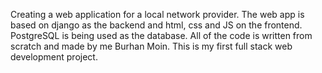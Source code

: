 Creating a web application for a local network provider. The web app is based on django as the backend and html, css and JS on the frontend. PostgreSQL is being used as the database. All of the code is written from scratch and made by me Burhan Moin. This is my first full stack web development project.
